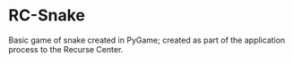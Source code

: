 # RC-Snake

Basic game of snake created in PyGame; created as part of the application process to the Recurse Center.
